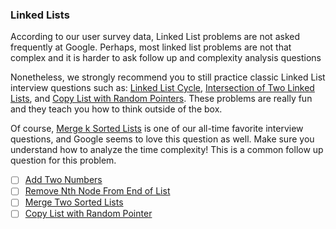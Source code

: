 ### Linked Lists
According to our user survey data, Linked List problems are not asked frequently at Google. Perhaps, most linked list problems are not that complex and it is harder to ask follow up and complexity analysis questions

Nonetheless, we strongly recommend you to still practice classic Linked List interview questions such as: [Linked List Cycle](), [Intersection of Two Linked Lists](), and [Copy List with Random Pointers](). These problems are really fun and they teach you how to think outside of the box.

Of course, [Merge k Sorted Lists]() is one of our all-time favorite interview questions, and Google seems to love this question as well. Make sure you understand how to analyze the time complexity! This is a common follow up question for this problem.


- [ ] [Add Two Numbers](./../../singly_linked_list/add_two_numbers.md)
- [ ] [Remove Nth Node From End of List](./../../singly_linked_list/remove_nth_node_from_end_of_list.md)
- [ ] [Merge Two Sorted Lists](./../../singly_linked_list/merge_two_sorted_lists.md)
- [ ] [Copy List with Random Pointer](./../../singly_linked_list/copy_list_with_random_pointer.md)